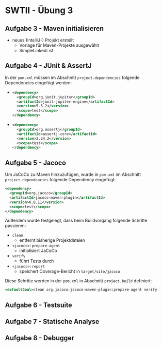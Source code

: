# SWTII - Übung 3

## Aufgabe 3 - Maven initialisieren

* neues (IntelliJ-) Projekt erstellt
  * Vorlage für Maven-Projekte ausgewählt
  * SimpleLinkedList

## Aufgabe 4 - JUnit & AssertJ

In der `pom.xml` müssen im Abschnitt `project.dependencies` folgende Dependencies eingefügt werden:
* ```xml
  <dependency>
    <groupId>org.junit.jupiter</groupId>
    <artifactId>junit-jupiter-engine</artifactId>
    <version>5.5.2</version>
    <scope>test</scope>
  </dependency>
  ```
* ```xml
  <dependency>
    <groupId>org.assertj</groupId>
    <artifactId>assertj-core</artifactId>
    <version>3.24.2</version>
    <scope>test</scope>
  </dependency>
  ```  

## Aufgabe 5 - Jacoco

Um JaCoCo zu Maven hinzuzufügen, wurde in `pom.xml` im Abschnitt `project.dependencies` folgende Dependency eingefügt:
```xml
<dependency>
  <groupId>org.jacoco</groupId>
  <artifactId>jacoco-maven-plugin</artifactId>
  <version>0.8.11</version>
  <scope>test</scope>
</dependency>
```
Außerdem wurde festgelegt, dass beim Buildvorgang folgende Schritte passieren:
* `clean`
  * entfernt bisherige Projektdateien
* `<jacoco>:prepare-agent`
  * initialisiert JaCoCo
* `verify`
  * führt Tests durch
* `<jacoco>:report`
  * speichert Coverage-Bericht in `target/site/jacoco`

Diese Schritte werden in der `pom.xml` in Abschnitt `project.build` definiert:
```xml
<defaultGoal>clean org.jacoco:jacoco-maven-plugin:prepare-agent verify org.jacoco:jacoco-maven-plugin:report</defaultGoal>
```

## Aufgabe 6 - Testsuite

## Aufgabe 7 - Statische Analyse

## Aufgabe 8 - Debugger